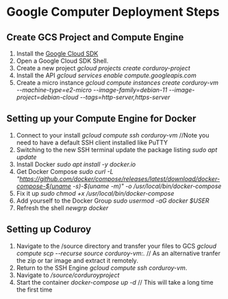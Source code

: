 # Google Computer Deployment Steps  

## Create GCS Project and Compute Engine  
1. Install the [Google Cloud SDK](https://cloud.google.com/sdk/?hl=en)  
2. Open a Google Cloud SDK Shell.   
3. Create a new project *gcloud projects create corduroy-project*  
4. Install the API *gcloud services enable compute.googleapis.com*  
5. Create a micro instance *gcloud compute instances create corduroy-vm --machine-type=e2-micro  --image-family=debian-11 --image-project=debian-cloud --tags=http-server,https-server*   

## Setting up your Compute Engine for Docker
1. Connect to your install *gcloud compute ssh corduroy-vm* //Note you need to have a default SSH client installed like PuTTY  
2. Switching to the new SSH terminal update the package listing *sudo apt update*  
3. Install Docker *sudo apt install -y docker.io*  
4. Get Docker Compose *sudo curl -L "https://github.com/docker/compose/releases/latest/download/docker-compose-$(uname -s)-$(uname -m)" -o /usr/local/bin/docker-compose*  
5. Fix it up *sudo chmod +x /usr/local/bin/docker-compose*  
6. Add yourself to the Docker Group *sudo usermod -aG docker $USER*  
7. Refresh the shell *newgrp docker*  

## Setting up Coduroy
1. Navigate to the /source directory and transfer your files to GCS *gcloud compute scp --recurse source corduroy-vm:.* // As an alternative tranfer the zip or tar image and extract it remotely.    
2. Return to the SSH Engine *gcloud compute ssh corduroy-vm*.  
3. Navigate to */source/corduroyproject*  
4. Start the container *docker-compose up -d*  // This will take a long time the first time




